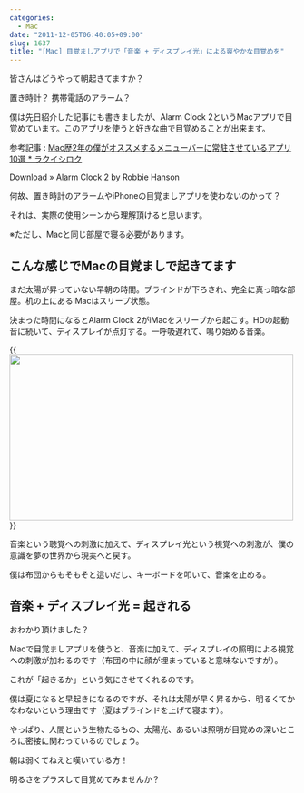 ```yaml
---
categories:
  - Mac
date: "2011-12-05T06:40:05+09:00"
slug: 1637
title: "[Mac] 目覚ましアプリで「音楽 + ディスプレイ光」による爽やかな目覚めを"
---
```


皆さんはどうやって朝起きてますか？

置き時計？ 携帯電話のアラーム？

僕は先日紹介した記事にも書きましたが、Alarm Clock 2というMacアプリで目覚めています。このアプリを使うと好きな曲で目覚めることが出来ます。

参考記事 : [Mac歴2年の僕がオススメするメニューバーに常駐させているアプリ10選 * ラクイシロク](http://rakuishi.com/archives/1546/)

Download » Alarm Clock 2 by Robbie Hanson

何故、置き時計のアラームやiPhoneの目覚ましアプリを使わないのかって？

それは、実際の使用シーンから理解頂けると思います。

※ただし、Macと同じ部屋で寝る必要があります。

## こんな感じでMacの目覚ましで起きてます

まだ太陽が昇っていない早朝の時間。ブラインドが下ろされ、完全に真っ暗な部屋。机の上にあるiMacはスリープ状態。

決まった時間になるとAlarm Clock 2がiMacをスリープから起こす。HDの起動音に続いて、ディスプレイが点灯する。一呼吸遅れて、鳴り始める音楽。

{{<img alt="" src="/images/2011/11/1637_1.png" width="500" height="293">}}

音楽という聴覚への刺激に加えて、ディスプレイ光という視覚への刺激が、僕の意識を夢の世界から現実へと戻す。

僕は布団からもそもそと這いだし、キーボードを叩いて、音楽を止める。

## 音楽 + ディスプレイ光 = 起きれる

おわかり頂けました？

Macで目覚ましアプリを使うと、音楽に加えて、ディスプレイの照明による視覚への刺激が加わるのです（布団の中に顔が埋まっていると意味ないですが）。

これが「起きるか」という気にさせてくれるのです。

僕は夏になると早起きになるのですが、それは太陽が早く昇るから、明るくてかなわないという理由です（夏はブラインドを上げて寝ます）。

やっぱり、人間という生物たるもの、太陽光、あるいは照明が目覚めの深いところに密接に関わっているのでしょう。

朝は弱くてねえと嘆いている方！

明るさをプラスして目覚めてみませんか？
